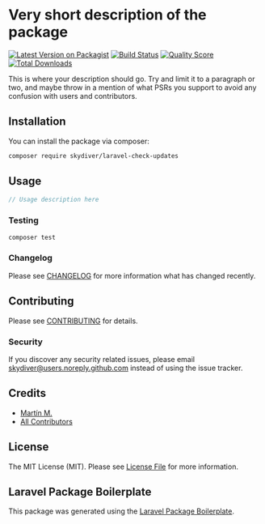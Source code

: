 # Very short description of the package

[![Latest Version on Packagist](https://img.shields.io/packagist/v/skydiver/laravel-check-updates.svg?style=flat-square)](https://packagist.org/packages/skydiver/laravel-check-updates)
[![Build Status](https://img.shields.io/travis/skydiver/laravel-check-updates/master.svg?style=flat-square)](https://travis-ci.org/skydiver/laravel-check-updates)
[![Quality Score](https://img.shields.io/scrutinizer/g/skydiver/laravel-check-updates.svg?style=flat-square)](https://scrutinizer-ci.com/g/skydiver/laravel-check-updates)
[![Total Downloads](https://img.shields.io/packagist/dt/skydiver/laravel-check-updates.svg?style=flat-square)](https://packagist.org/packages/skydiver/laravel-check-updates)

This is where your description should go. Try and limit it to a paragraph or two, and maybe throw in a mention of what PSRs you support to avoid any confusion with users and contributors.

## Installation

You can install the package via composer:

```bash
composer require skydiver/laravel-check-updates
```

## Usage

``` php
// Usage description here
```

### Testing

``` bash
composer test
```

### Changelog

Please see [CHANGELOG](CHANGELOG.md) for more information what has changed recently.

## Contributing

Please see [CONTRIBUTING](CONTRIBUTING.md) for details.

### Security

If you discover any security related issues, please email skydiver@users.noreply.github.com instead of using the issue tracker.

## Credits

- [Martín M.](https://github.com/skydiver)
- [All Contributors](../../contributors)

## License

The MIT License (MIT). Please see [License File](LICENSE.md) for more information.

## Laravel Package Boilerplate

This package was generated using the [Laravel Package Boilerplate](https://laravelpackageboilerplate.com).